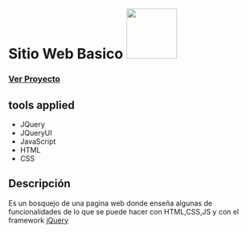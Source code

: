 # Sitio Web Basico <img src="https://media.giphy.com/media/W23QYxLYjRp87yFlFC/giphy.gif" width="100" heigth="100" />

### <a href="https://bryanuziel.github.io/WebSiteBasic/index.html">Ver Proyecto</a>
## tools applied
* JQuery 
* JQueryUI
* JavaScript
* HTML
* CSS

## Descripción

Es un bosquejo de una pagina web donde enseña algunas de funcionalidades de lo que se puede hacer con HTML,CSS,JS y con el framework <a href="https://jquery.com/">jQuery</a>

